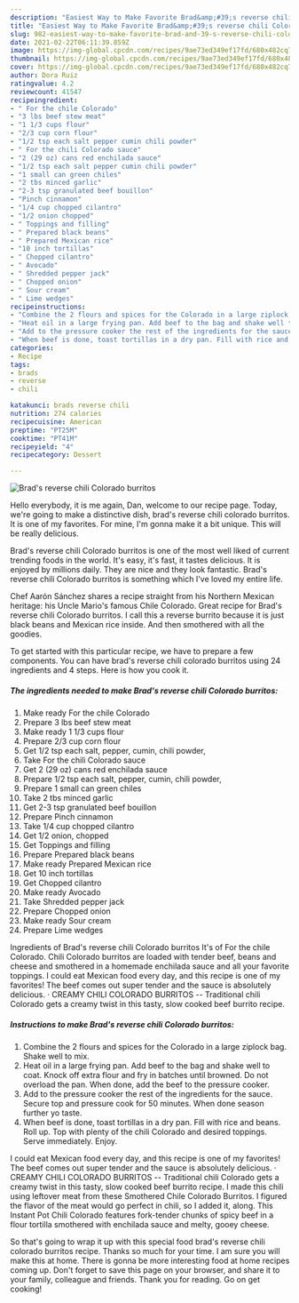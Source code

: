 ```yaml
---
description: "Easiest Way to Make Favorite Brad&amp;#39;s reverse chili Colorado burritos"
title: "Easiest Way to Make Favorite Brad&amp;#39;s reverse chili Colorado burritos"
slug: 982-easiest-way-to-make-favorite-brad-and-39-s-reverse-chili-colorado-burritos
date: 2021-02-22T06:11:39.859Z
image: https://img-global.cpcdn.com/recipes/9ae73ed349ef17fd/680x482cq70/brads-reverse-chili-colorado-burritos-recipe-main-photo.jpg
thumbnail: https://img-global.cpcdn.com/recipes/9ae73ed349ef17fd/680x482cq70/brads-reverse-chili-colorado-burritos-recipe-main-photo.jpg
cover: https://img-global.cpcdn.com/recipes/9ae73ed349ef17fd/680x482cq70/brads-reverse-chili-colorado-burritos-recipe-main-photo.jpg
author: Dora Ruiz
ratingvalue: 4.2
reviewcount: 41547
recipeingredient:
- " For the chile Colorado"
- "3 lbs beef stew meat"
- "1 1/3 cups flour"
- "2/3 cup corn flour"
- "1/2 tsp each salt pepper cumin chili powder"
- " For the chili Colorado sauce"
- "2 (29 oz) cans red enchilada sauce"
- "1/2 tsp each salt pepper cumin chili powder"
- "1 small can green chiles"
- "2 tbs minced garlic"
- "2-3 tsp granulated beef bouillon"
- "Pinch cinnamon"
- "1/4 cup chopped cilantro"
- "1/2 onion chopped"
- " Toppings and filling"
- " Prepared black beans"
- " Prepared Mexican rice"
- "10 inch tortillas"
- " Chopped cilantro"
- " Avocado"
- " Shredded pepper jack"
- " Chopped onion"
- " Sour cream"
- " Lime wedges"
recipeinstructions:
- "Combine the 2 flours and spices for the Colorado in a large ziplock bag. Shake well to mix."
- "Heat oil in a large frying pan. Add beef to the bag and shake well to coat. Knock off extra flour and fry in batches until browned. Do not overload the pan. When done, add the beef to the pressure cooker."
- "Add to the pressure cooker the rest of the ingredients for the sauce. Secure top and pressure cook for 50 minutes. When done season further yo taste."
- "When beef is done, toast tortillas in a dry pan. Fill with rice and beans. Roll up. Top with plenty of the chili Colorado and desired toppings. Serve immediately. Enjoy."
categories:
- Recipe
tags:
- brads
- reverse
- chili

katakunci: brads reverse chili 
nutrition: 274 calories
recipecuisine: American
preptime: "PT25M"
cooktime: "PT41M"
recipeyield: "4"
recipecategory: Dessert

---
```



![Brad&#39;s reverse chili Colorado burritos](https://img-global.cpcdn.com/recipes/9ae73ed349ef17fd/680x482cq70/brads-reverse-chili-colorado-burritos-recipe-main-photo.jpg)

Hello everybody, it is me again, Dan, welcome to our recipe page. Today, we're going to make a distinctive dish, brad&#39;s reverse chili colorado burritos. It is one of my favorites. For mine, I'm gonna make it a bit unique. This will be really delicious.

Brad&#39;s reverse chili Colorado burritos is one of the most well liked of current trending foods in the world. It's easy, it's fast, it tastes delicious. It is enjoyed by millions daily. They are nice and they look fantastic. Brad&#39;s reverse chili Colorado burritos is something which I've loved my entire life.

Chef Aarón Sánchez shares a recipe straight from his Northern Mexican heritage: his Uncle Mario&#39;s famous Chile Colorado. Great recipe for Brad&#39;s reverse chili Colorado burritos. I call this a reverse burrito because it is just black beans and Mexican rice inside. And then smothered with all the goodies.


To get started with this particular recipe, we have to prepare a few components. You can have brad&#39;s reverse chili colorado burritos using 24 ingredients and 4 steps. Here is how you cook it.

<!--inarticleads1-->

##### The ingredients needed to make Brad&#39;s reverse chili Colorado burritos:

1. Make ready  For the chile Colorado
1. Prepare 3 lbs beef stew meat
1. Make ready 1 1/3 cups flour
1. Prepare 2/3 cup corn flour
1. Get 1/2 tsp each salt, pepper, cumin, chili powder,
1. Take  For the chili Colorado sauce
1. Get 2 (29 oz) cans red enchilada sauce
1. Prepare 1/2 tsp each salt, pepper, cumin, chili powder,
1. Prepare 1 small can green chiles
1. Take 2 tbs minced garlic
1. Get 2-3 tsp granulated beef bouillon
1. Prepare Pinch cinnamon
1. Take 1/4 cup chopped cilantro
1. Get 1/2 onion, chopped
1. Get  Toppings and filling
1. Prepare  Prepared black beans
1. Make ready  Prepared Mexican rice
1. Get 10 inch tortillas
1. Get  Chopped cilantro
1. Make ready  Avocado
1. Take  Shredded pepper jack
1. Prepare  Chopped onion
1. Make ready  Sour cream
1. Prepare  Lime wedges


Ingredients of Brad&#39;s reverse chili Colorado burritos It&#39;s of For the chile Colorado. Chili Colorado burritos are loaded with tender beef, beans and cheese and smothered in a homemade enchilada sauce and all your favorite toppings. I could eat Mexican food every day, and this recipe is one of my favorites! The beef comes out super tender and the sauce is absolutely delicious. · CREAMY CHILI COLORADO BURRITOS -- Traditional chili Colorado gets a creamy twist in this tasty, slow cooked beef burrito recipe. 

<!--inarticleads2-->

##### Instructions to make Brad&#39;s reverse chili Colorado burritos:

1. Combine the 2 flours and spices for the Colorado in a large ziplock bag. Shake well to mix.
1. Heat oil in a large frying pan. Add beef to the bag and shake well to coat. Knock off extra flour and fry in batches until browned. Do not overload the pan. When done, add the beef to the pressure cooker.
1. Add to the pressure cooker the rest of the ingredients for the sauce. Secure top and pressure cook for 50 minutes. When done season further yo taste.
1. When beef is done, toast tortillas in a dry pan. Fill with rice and beans. Roll up. Top with plenty of the chili Colorado and desired toppings. Serve immediately. Enjoy.


I could eat Mexican food every day, and this recipe is one of my favorites! The beef comes out super tender and the sauce is absolutely delicious. · CREAMY CHILI COLORADO BURRITOS -- Traditional chili Colorado gets a creamy twist in this tasty, slow cooked beef burrito recipe. I made this chili using leftover meat from these Smothered Chile Colorado Burritos. I figured the flavor of the meat would go perfect in chili, so I added it, along. This Instant Pot Chili Colorado features fork-tender chunks of spicy beef in a flour tortilla smothered with enchilada sauce and melty, gooey cheese. 

So that's going to wrap it up with this special food brad&#39;s reverse chili colorado burritos recipe. Thanks so much for your time. I am sure you will make this at home. There is gonna be more interesting food at home recipes coming up. Don't forget to save this page on your browser, and share it to your family, colleague and friends. Thank you for reading. Go on get cooking!
